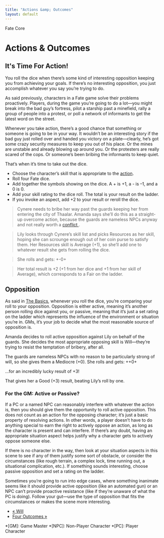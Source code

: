 ```yaml
---
title: "Actions &amp; Outcomes"
layout: default
---
```

    
Fate Core

#  Actions &amp; Outcomes

## It's Time For Action!

You roll the dice when there’s some kind of interesting opposition keeping you
from achieving your goals. If there’s no interesting opposition, you just
accomplish whatever you say you’re trying to do.

As said previously, characters in a Fate game solve their problems
proactively. Players, during the game you’re going to do a lot—you might break
into the bad guy’s fortress, pilot a starship past a minefield, rally a group
of people into a protest, or poll a network of informants to get the latest
word on the street.

Whenever you take action, there’s a good chance that something or someone is
going to be in your way. It wouldn’t be an interesting story if the bad guy
just rolled over and handed you victory on a plate—clearly, he’s got some
crazy security measures to keep you out of his place. Or the mines are
unstable and already blowing up around you. Or the protesters are really
scared of the cops. Or someone’s been bribing the informants to keep quiet.

That’s when it’s time to take out the dice.

  * Choose the character’s skill that is appropriate to the [action](../../fate-core/taking-action-dice-ladder).
  * Roll four Fate dice.
  * Add together the symbols showing on the dice. A <span class="fate_font">+</span> is +1, a <span class="fate_font">-</span> is –1, and a <span class="fate_font">0</span> is 0.
  * Add your skill rating to the dice roll. The total is your result on the ladder.
  * If you invoke an aspect, add +2 to your result or reroll the dice.

> Cynere needs to bribe her way past the guards keeping her from entering the
city of Thaalar. Amanda says she’ll do this as a straight-up overcome action,
because the guards are nameless NPCs anyway and not really worth a [conflict
](../../fate-core/conflicts).

>

> Lily looks through Cynere’s skill list and picks Resources as her skill,
hoping she can scrounge enough out of her coin purse to satisfy them. Her
Resources skill is Average (+1), so she’ll add one to whatever result she gets
from rolling the dice.

>

> She rolls and gets: <span class="fate_font">+-0+</span>

>

> Her total result is +2 (+1 from her dice and +1 from her skill of Average),
which corresponds to a Fair on the ladder.

## Opposition

As said in [The Basics](../../fate-core/basics), whenever you roll
the dice, you’re comparing your roll to your opposition. Opposition is either
active, meaning it’s another person rolling dice against you, or passive,
meaning that it’s just a set rating on the ladder which represents the
influence of the environment or situation you’re in. GMs, it’s your job to
decide what the most reasonable source of opposition is.

Amanda decides to roll active opposition against Lily on behalf of the guards.
She decides the most appropriate opposing skill is Will—they’re trying to
resist the temptation of bribery, after all.

The guards are nameless NPCs with no reason to be particularly strong of will,
so she gives them a Mediocre (+0). She rolls and gets:
<span class="fate_font">++0+</span>

...for an incredibly lucky result of +3!

That gives her a Good (+3) result, beating Lily’s roll by one.

### For the GM: Active or Passive?

If a PC or a named NPC can reasonably interfere with whatever the action is,
then you should give them the opportunity to roll active opposition. This does
not count as an action for the opposing character; it’s just a basic property
of resolving actions. In other words, a player doesn’t have to do anything
special to earn the right to actively oppose an action, as long as the
character is present and can interfere. If there’s any doubt, having an
appropriate situation aspect helps justify why a character gets to actively
oppose someone else.

If there is no character in the way, then look at your situation aspects in
this scene to see if any of them justify some sort of obstacle, or consider
the circumstances (like rough terrain, a complex lock, time running out, a
situational complication, etc.). If something sounds interesting, choose
passive opposition and set a rating on the ladder.

Sometimes you’re going to run into edge cases, where something inanimate seems
like it should provide active opposition (like an automated gun) or an NPC
can’t provide proactive resistance (like if they’re unaware of what the PC is
doing). Follow your gut—use the type of opposition that fits the circumstances
or makes the scene more interesting.

  * [« Will](/fate-core/will)
  * [Four Outcomes »](/fate-core/four-outcomes)

  *[GM]: Game Master
  *[NPC]: Non-Player Character
  *[PC]: Player Character

